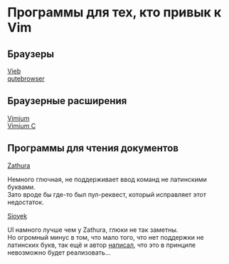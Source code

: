 # Программы для тех, кто привык к Vim

## Браузеры

[Vieb](https://vieb.dev) <br>
[qutebrowser](https://github.com/qutebrowser/qutebrowser)

## Браузерные расширения

[Vimium](https://github.com/philc/vimium) <br>
[Vimium C](https://github.com/gdh1995/vimium-c)

## Программы для чтения документов

[Zathura](https://github.com/pwmt/zathura)

Немного глючная, не поддерживает ввод команд не латинскими буквами. <br>
Зато вроде бы где-то был пул-реквест, который исправляет этот недостаток.

[Sioyek](https://github.com/ahrm/sioyek)

UI намного лучше чем у Zathura, глюки не так заметны. <br>
Но огромный минус в том, что мало того, что нет поддержки не латинских букв,
так ещё и автор [написал](https://github.com/ahrm/sioyek/issues/126), что это в принципе
невозможно будет реализовать...

